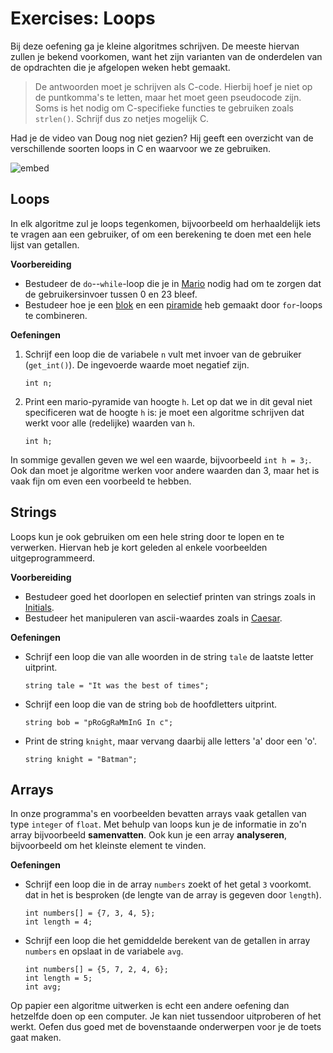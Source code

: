 # Exercises: Loops

Bij deze oefening ga je kleine algoritmes schrijven. De meeste hiervan zullen je bekend voorkomen, want het zijn varianten van de onderdelen van de opdrachten die je afgelopen weken hebt gemaakt.

> De antwoorden moet je schrijven als C-code. Hierbij hoef je niet op de puntkomma's te letten, maar het moet geen pseudocode zijn. Soms is het nodig om C-specifieke functies te gebruiken zoals `strlen()`. Schrijf dus zo netjes mogelijk C.

Had je de video van Doug nog niet gezien? Hij geeft een overzicht van de verschillende soorten loops in C en waarvoor we ze gebruiken.

![embed](https://www.youtube.com/embed/WgX8e_O7eG8)


## Loops

In elk algoritme zul je loops tegenkomen, bijvoorbeeld om herhaaldelijk iets te vragen aan een gebruiker, of om een berekening te doen met een hele lijst van getallen.

**Voorbereiding**

- Bestudeer de `do`--`while`-loop die je in [Mario](https://prog1.mprog.nl/problems/mario-less#specification) nodig had om te zorgen dat de gebruikersinvoer tussen 0 en 23 bleef.
- Bestudeer hoe je een [blok](https://prog1.mprog.nl/problems/mario-less#block) en een [piramide](https://prog1.mprog.nl/problems/mario-less) heb gemaakt door `for`-loops te combineren.

**Oefeningen**

1.  Schrijf een loop die de variabele `n` vult met invoer van de gebruiker (`get_int()`). De ingevoerde waarde moet negatief zijn.

		int n;

2.  Print een mario-pyramide van hoogte `h`. Let op dat we in dit geval niet specificeren wat de hoogte `h` is: je moet een algoritme schrijven dat werkt voor alle (redelijke) waarden van `h`.

		int h;

In sommige gevallen geven we wel een waarde, bijvoorbeeld `int h = 3;`. Ook dan moet je algoritme werken voor andere waarden dan 3, maar het is vaak fijn om even een voorbeeld te hebben.

## Strings

Loops kun je ook gebruiken om een hele string door te lopen en te verwerken. Hiervan heb je kort geleden al enkele voorbeelden uitgeprogrammeerd.

**Voorbereiding**

* Bestudeer goed het doorlopen en selectief printen van strings zoals in [Initials](https://prog1.mprog.nl/problems/initials-less).
* Bestudeer het manipuleren van ascii-waardes zoals in [Caesar](https://prog1.mprog.nl/problems/caesar).

**Oefeningen**

-   Schrijf een loop die van alle woorden in de string `tale` de laatste letter uitprint.

		string tale = "It was the best of times";

-   Schrijf een loop die van de string `bob` de hoofdletters uitprint.

		string bob = "pRoGgRaMmInG In c";

-   Print de string `knight`, maar vervang daarbij alle letters 'a' door een 'o'.

		string knight = "Batman";

## Arrays

In onze programma's en voorbeelden bevatten arrays vaak getallen van type `integer` of `float`. Met behulp van loops kun je de informatie in zo'n array bijvoorbeeld **samenvatten**. Ook kun je een array **analyseren**, bijvoorbeeld om het kleinste element te vinden.

**Oefeningen**

-   Schrijf een loop die in de array `numbers` zoekt of het getal `3` voorkomt. dat in het is besproken (de lengte van de array is gegeven door `length`).

		int numbers[] = {7, 3, 4, 5};
		int length = 4;

-   Schrijf een loop die het gemiddelde berekent van de getallen in array `numbers` en opslaat in de variabele `avg`.

		int numbers[] = {5, 7, 2, 4, 6};
		int length = 5;
		int avg;

Op papier een algoritme uitwerken is echt een andere oefening dan hetzelfde doen op een computer. Je kan niet tussendoor uitproberen of het werkt. Oefen dus goed met de bovenstaande onderwerpen voor je de toets gaat maken.
